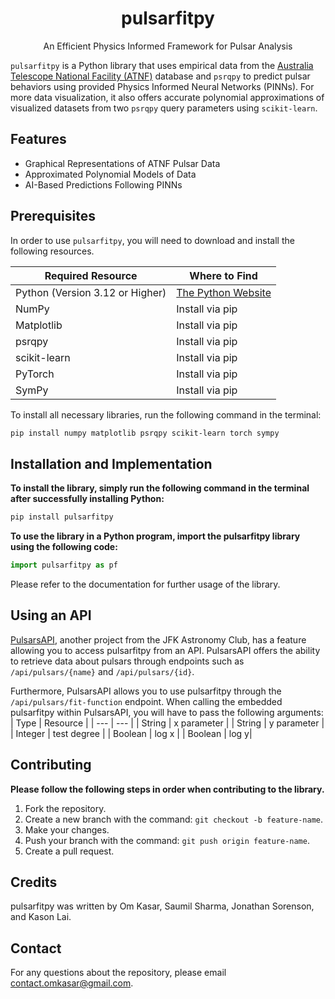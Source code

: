 <h1 align="center">pulsarfitpy</h1>

<p align="center">An Efficient Physics Informed Framework for Pulsar Analysis</p>

`pulsarfitpy` is a Python library that uses empirical data from the [Australia Telescope National Facility (ATNF)](https://www.atnf.csiro.au/) database and `psrqpy` to predict pulsar behaviors using provided Physics Informed Neural Networks (PINNs). For more data visualization, it also offers accurate polynomial approximations of visualized datasets from two `psrqpy` query parameters using `scikit-learn`.

## Features
* Graphical Representations of ATNF Pulsar Data
* Approximated Polynomial Models of Data
* AI-Based Predictions Following PINNs

## Prerequisites
In order to use `pulsarfitpy`, you will need to download and install the following resources.

| Required Resource | Where to Find |
| --- | --- |
| Python (Version 3.12 or Higher) | <a href="www.https://www.python.org/downloads/">The Python Website</a> |
| NumPy | Install via pip |
| Matplotlib | Install via pip |
| psrqpy | Install via pip |
| scikit-learn | Install via pip |
| PyTorch | Install via pip |
| SymPy | Install via pip |

To install all necessary libraries, run the following command in the terminal:
```bash
pip install numpy matplotlib psrqpy scikit-learn torch sympy
```

## Installation and Implementation
**To install the library, simply run the following command in the terminal after successfully installing Python:**
``` bash
pip install pulsarfitpy
```

**To use the library in a Python program, import the pulsarfitpy library using the following code:**
```python
import pulsarfitpy as pf
```  
Please refer to the documentation for further usage of the library.

## Using an API
[PulsarsAPI](https://github.com/jfk-astro/PulsarsAPI), another project from the JFK Astronomy Club, has a feature allowing you to access pulsarfitpy from an API. PulsarsAPI offers the ability to retrieve data about pulsars through endpoints such as `/api/pulsars/{name}` and `/api/pulsars/{id}`.

Furthermore, PulsarsAPI allows you to use pulsarfitpy through the `/api/pulsars/fit-function` endpoint. When calling the embedded pulsarfitpy within PulsarsAPI, you will have to pass the following arguments:
| Type | Resource |
| --- | --- |
| String | x parameter |
| String | y parameter |
| Integer | test degree |
| Boolean | log x |
| Boolean | log y|

## Contributing
**Please follow the following steps in order when contributing to the library.**  
1. Fork the repository.
2. Create a new branch with the command: `git checkout -b feature-name`.
3. Make your changes.
4. Push your branch with the command: `git push origin feature-name`.
5. Create a pull request.

## Credits
pulsarfitpy was written by Om Kasar, Saumil Sharma, Jonathan Sorenson, and Kason Lai.

## Contact
For any questions about the repository, please email contact.omkasar@gmail.com.
